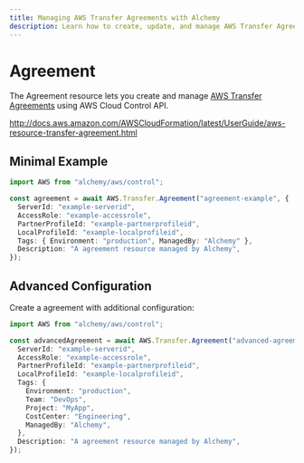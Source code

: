 ```yaml
---
title: Managing AWS Transfer Agreements with Alchemy
description: Learn how to create, update, and manage AWS Transfer Agreements using Alchemy Cloud Control.
---
```


# Agreement

The Agreement resource lets you create and manage [AWS Transfer Agreements](https://docs.aws.amazon.com/transfer/latest/userguide/) using AWS Cloud Control API.

http://docs.aws.amazon.com/AWSCloudFormation/latest/UserGuide/aws-resource-transfer-agreement.html

## Minimal Example

```ts
import AWS from "alchemy/aws/control";

const agreement = await AWS.Transfer.Agreement("agreement-example", {
  ServerId: "example-serverid",
  AccessRole: "example-accessrole",
  PartnerProfileId: "example-partnerprofileid",
  LocalProfileId: "example-localprofileid",
  Tags: { Environment: "production", ManagedBy: "Alchemy" },
  Description: "A agreement resource managed by Alchemy",
});
```

## Advanced Configuration

Create a agreement with additional configuration:

```ts
import AWS from "alchemy/aws/control";

const advancedAgreement = await AWS.Transfer.Agreement("advanced-agreement", {
  ServerId: "example-serverid",
  AccessRole: "example-accessrole",
  PartnerProfileId: "example-partnerprofileid",
  LocalProfileId: "example-localprofileid",
  Tags: {
    Environment: "production",
    Team: "DevOps",
    Project: "MyApp",
    CostCenter: "Engineering",
    ManagedBy: "Alchemy",
  },
  Description: "A agreement resource managed by Alchemy",
});
```

